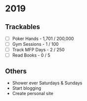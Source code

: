 # 2019

## Trackables
* [ ] Poker Hands - 1,701 / 200,000
* [ ] Gym Sessions - 1 / 100
* [ ] Track MFP Days - 2 / 250
* [ ] Read Books - 0 / 5

## Others
* Shower ever Saturdays & Sundays
* Start blogging
* Create personal site
